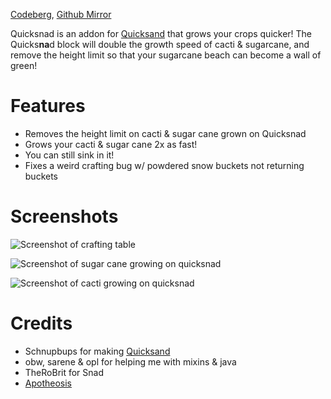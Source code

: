 [Codeberg](https://codeberg.org/j0/quicksnad/), [Github Mirror](https://github.com/j0lol/quicksnad)

Quicksnad is an addon for [Quicksand](https://modrinth.com/mod/quicksand) that grows your crops quicker! The Quicks**na**d block will double the growth speed of cacti & sugarcane, and remove the height limit so that your sugarcane beach can become a wall of green!

# Features
- Removes the height limit on cacti & sugar cane grown on Quicksnad
- Grows your cacti & sugar cane 2x as fast!
- You can still sink in it!
- Fixes a weird crafting bug w/ powdered snow buckets not returning buckets


# Screenshots
![Screenshot of crafting table](https://codeberg.org/j0/quicksand/raw/branch/main/screenshots/Screenshot%201.png)

![Screenshot of sugar cane growing on quicksnad](https://codeberg.org/j0/quicksand/raw/branch/main/screenshots/Screenshot%202.png)

![Screenshot of cacti growing on quicksnad](https://codeberg.org/j0/quicksand/raw/branch/main/screenshots/Screenshot%203.png)

# Credits
- Schnupbups for making [Quicksand](https://modrinth.com/mod/quicksand)
- obw, sarene & opl for helping me with mixins & java
- TheRoBrit for Snad
- [Apotheosis](https://www.curseforge.com/minecraft/mc-mods/apotheosis)  